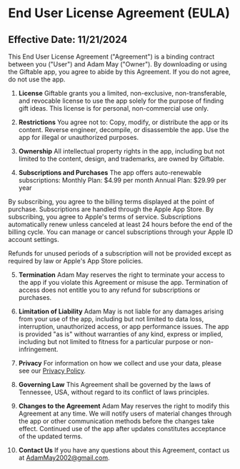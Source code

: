 # End User License Agreement (EULA)

## Effective Date: 11/21/2024

This End User License Agreement ("Agreement") is a binding contract between you ("User") and Adam May ("Owner"). By downloading or using the Giftable app, you agree to abide by this Agreement. If you do not agree, do not use the app.

1. **License**
Giftable grants you a limited, non-exclusive, non-transferable, and revocable license to use the app solely for the purpose of finding gift ideas. This license is for personal, non-commercial use only.

2. **Restrictions**
You agree not to:
Copy, modify, or distribute the app or its content.
Reverse engineer, decompile, or disassemble the app.
Use the app for illegal or unauthorized purposes.

3. **Ownership**
All intellectual property rights in the app, including but not limited to the content, design, and trademarks, are owned by Giftable.

4. **Subscriptions and Purchases**
The app offers auto-renewable subscriptions:
Monthly Plan: $4.99 per month
Annual Plan: $29.99 per year

By subscribing, you agree to the billing terms displayed at the point of purchase. Subscriptions are handled through the Apple App Store. By subscribing, you agree to Apple's terms of service. Subscriptions automatically renew unless canceled at least 24 hours before the end of the billing cycle. You can manage or cancel subscriptions through your Apple ID account settings.

Refunds for unused periods of a subscription will not be provided except as required by law or Apple's App Store policies.

5. **Termination**
Adam May reserves the right to terminate your access to the app if you violate this Agreement or misuse the app. Termination of access does not entitle you to any refund for subscriptions or purchases.

6. **Limitation of Liability**
Adam May is not liable for any damages arising from your use of the app, including but not limited to data loss, interruption, unauthorized access, or app performance issues. The app is provided "as is" without warranties of any kind, express or implied, including but not limited to fitness for a particular purpose or non-infringement.

7. **Privacy**
For information on how we collect and use your data, please see our [Privacy Policy](https://github.com/adam2o2/Giftable/blob/main/PRIVACY.md).

8. **Governing Law**
This Agreement shall be governed by the laws of Tennessee, USA, without regard to its conflict of laws principles.

9. **Changes to the Agreement**
Adam May reserves the right to modify this Agreement at any time. We will notify users of material changes through the app or other communication methods before the changes take effect. Continued use of the app after updates constitutes acceptance of the updated terms.

10. **Contact Us**
If you have any questions about this Agreement, contact us at AdamMay2002@gmail.com.
